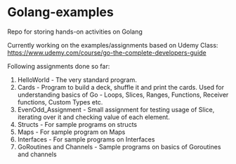 # Golang-examples
 Repo for storing hands-on activities on Golang

Currently working on the examples/assignments based on Udemy Class: https://www.udemy.com/course/go-the-complete-developers-guide

Following assignments done so far:

1) HelloWorld - The very standard program.
2) Cards - Program to build a deck, shuffle it and print the cards. Used for understanding basics of Go - Loops, Slices, Ranges, Functions, Receiver functions, Custom Types etc.
3) EvenOdd_Assignment - Small assignment for testing usage of Slice, iterating over it and checking value of each element.
4) Structs - For sample programs on structs
5) Maps - For sample program on Maps
6) Interfaces - For sample programs on Interfaces
7) GoRoutines and Channels - Sample programs on basics of Goroutines and channels
